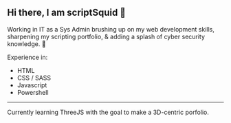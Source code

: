 ## Hi there, I am scriptSquid 👋

Working in IT as a Sys Admin brushing up on my web development skills, sharpening my scripting portfolio, & adding a splash of cyber security knowledge. 🦑

Experience in: <br>

+ HTML <br>
+ CSS / SASS <br>
+ Javascript <br>
+ Powershell <br>
---
Currently learning ThreeJS with the goal to make a 3D-centric porfolio.
<!--
**xScriptSquid/xScriptSquid** is a ✨ _special_ ✨ repository because its `README.md` (this file) appears on your GitHub profile.

Here are some ideas to get you started:

- 🔭 I’m currently working on ...
- 🌱 I’m currently learning ...
- 👯 I’m looking to collaborate on ...
- 🤔 I’m looking for help with ...
- 💬 Ask me about ...
- 📫 How to reach me: ...
- 😄 Pronouns: ...
- ⚡ Fun fact: ...
-->
